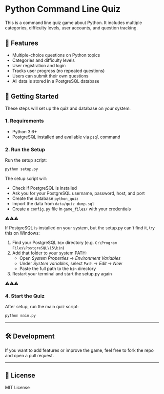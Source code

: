 # Python Command Line Quiz

This is a command line quiz game about Python. It includes multiple categories, difficulty levels, user accounts, and question tracking.

## 🧩 Features

- Multiple-choice questions on Python topics
- Categories and difficulty levels
- User registration and login
- Tracks user progress (no repeated questions)
- Users can submit their own questions
- All data is stored in a PostgreSQL database

## 🚀 Getting Started

These steps will set up the quiz and database on your system.

### 1. Requirements

- Python 3.6+
- PostgreSQL installed and available via `psql` command

### 2. Run the Setup

Run the setup script:

```bash
python setup.py
```

The setup script will:

- Check if PostgreSQL is installed
- Ask you for your PostgreSQL username, password, host, and port
- Create the database `python_quiz`
- Import the data from `data/quiz_dump.sql`
- Create a `config.py` file in `game_files/` with your credentials

⚠️⚠️⚠️

If PostgreSQL is installed on your system, 
but the setup.py can't find it, try this on Windows:

1. Find your PostgreSQL `bin` directory (e.g. `C:\Program Files\PostgreSQL\15\bin`)
2. Add that folder to your system PATH:
   - Open *System Properties* → *Environment Variables*
   - Under *System variables*, select `Path` → *Edit* → *New*
   - Paste the full path to the `bin` directory
3. Restart your terminal and start the setup.py again

⚠️⚠️⚠️

### 4. Start the Quiz

After setup, run the main quiz script:

```bash
python main.py
```

---

## 🛠️ Development

If you want to add features or improve the game, feel free to fork the repo and open a pull request.

---

## 📄 License

MIT License
